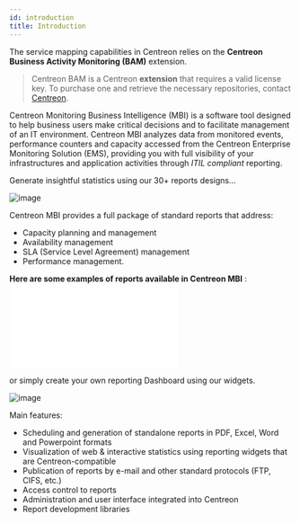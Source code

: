 ```yaml
---
id: introduction
title: Introduction
---
```


The service mapping capabilities in Centreon relies on the **Centreon Business
Activity Monitoring (BAM)** extension.

> Centreon BAM is a Centreon **extension** that requires a valid license key. To
> purchase one and retrieve the necessary repositories, contact
> [Centreon](sales@centreon.com).

Centreon Monitoring Business Intelligence (MBI) is a software tool
designed to help business users make critical decisions and to
facilitate management of an IT environment. Centreon MBI analyzes data
from monitored events, performance counters and capacity accessed from
the Centreon Enterprise Monitoring Solution (EMS), providing you with
full visibility of your infrastructures and application activities
through *ITIL compliant* reporting. 


Generate insightful statistics using our 30+ reports designs\...

![image](_static/first_page.png)

Centreon MBI provides a full package of standard reports that address:

-   Capacity planning and management
-   Availability management
-   SLA (Service Level Agreement) management
-   Performance management.

**Here are some examples of reports available in Centreon MBI** : ![alt-text](assets/reporting/Centreon-MBI-Samples-of-Reports.pdf)

or simply create your own reporting Dashboard using our widgets.

![image](assets/reporting/dashboard.png)

Main features:

-   Scheduling and generation of standalone reports in PDF, Excel, Word
    and Powerpoint formats
-   Visualization of web & interactive statistics using reporting
    widgets that are Centreon-compatible
-   Publication of reports by e-mail and other standard protocols (FTP,
    CIFS, etc.)
-   Access control to reports
-   Administration and user interface integrated into Centreon
-   Report development libraries
